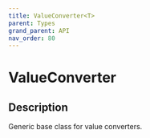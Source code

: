 ```yaml
---
title: ValueConverter<T>
parent: Types
grand_parent: API
nav_order: 80
---
```

# ValueConverter<T>
## Description
Generic base class for value converters.
